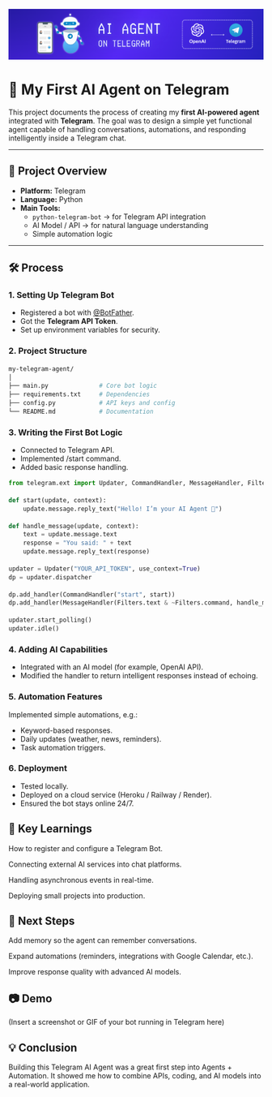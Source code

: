 ![Telegram](resource/head.PNG)
# 🤖 My First AI Agent on Telegram  

This project documents the process of creating my **first AI-powered agent** integrated with **Telegram**. The goal was to design a simple yet functional agent capable of handling conversations, automations, and responding intelligently inside a Telegram chat.  

---

## 🚀 Project Overview  

- **Platform:** Telegram  
- **Language:** Python  
- **Main Tools:**  
  - `python-telegram-bot` → for Telegram API integration  
  - AI Model / API → for natural language understanding  
  - Simple automation logic  

---

## 🛠️ Process  

### 1. Setting Up Telegram Bot  
- Registered a bot with [@BotFather](https://t.me/botfather).  
- Got the **Telegram API Token**.  
- Set up environment variables for security.  

### 2. Project Structure  
```bash
my-telegram-agent/
│
├── main.py              # Core bot logic
├── requirements.txt     # Dependencies
├── config.py            # API keys and config
└── README.md            # Documentation
```
### 3. Writing the First Bot Logic
- Connected to Telegram API.
- Implemented /start command.
- Added basic response handling.

```python
from telegram.ext import Updater, CommandHandler, MessageHandler, Filters

def start(update, context):
    update.message.reply_text("Hello! I’m your AI Agent 🤖")

def handle_message(update, context):
    text = update.message.text
    response = "You said: " + text
    update.message.reply_text(response)

updater = Updater("YOUR_API_TOKEN", use_context=True)
dp = updater.dispatcher

dp.add_handler(CommandHandler("start", start))
dp.add_handler(MessageHandler(Filters.text & ~Filters.command, handle_message))

updater.start_polling()
updater.idle()


```

### 4. Adding AI Capabilities
- Integrated with an AI model (for example, OpenAI API).
- Modified the handler to return intelligent responses instead of echoing.

### 5. Automation Features

Implemented simple automations, e.g.:
- Keyword-based responses.
- Daily updates (weather, news, reminders).
- Task automation triggers.

### 6. Deployment

- Tested locally.
- Deployed on a cloud service (Heroku / Railway / Render).
- Ensured the bot stays online 24/7.

## 🎯 Key Learnings

How to register and configure a Telegram Bot.

Connecting external AI services into chat platforms.

Handling asynchronous events in real-time.

Deploying small projects into production.

## 📌 Next Steps

Add memory so the agent can remember conversations.

Expand automations (reminders, integrations with Google Calendar, etc.).

Improve response quality with advanced AI models.

## 📷 Demo

(Insert a screenshot or GIF of your bot running in Telegram here)

## 💡 Conclusion

Building this Telegram AI Agent was a great first step into Agents + Automation.
It showed me how to combine APIs, coding, and AI models into a real-world application.


<!-- 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''' --> 


